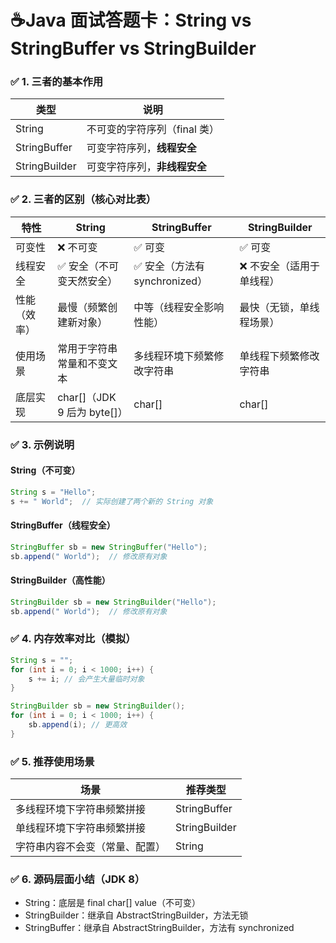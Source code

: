 # ☕Java 面试答题卡：String vs StringBuffer vs StringBuilder
### **✅ 1. 三者的基本作用**
| **类型**      | **说明**                     |
| ------------- | ---------------------------- |
| String        | 不可变的字符序列（final 类） |
| StringBuffer  | 可变字符序列，**线程安全**   |
| StringBuilder | 可变字符序列，**非线程安全** |
### **✅ 2. 三者的区别（核心对比表）**
| **特性**     | **String**                  | **StringBuffer**              | **StringBuilder**        |
| ------------ | --------------------------- | ----------------------------- | ------------------------ |
| 可变性       | ❌ 不可变                    | ✅ 可变                        | ✅ 可变                   |
| 线程安全     | ✅ 安全（不可变天然安全）    | ✅ 安全（方法有 synchronized） | ❌ 不安全（适用于单线程） |
| 性能（效率） | 最慢（频繁创建新对象）      | 中等（线程安全影响性能）      | 最快（无锁，单线程场景） |
| 使用场景     | 常用于字符串常量和不变文本  | 多线程环境下频繁修改字符串    | 单线程下频繁修改字符串   |
| 底层实现     | char[]（JDK 9 后为 byte[]） | char[]                        | char[]                   |
### **✅ 3. 示例说明**
#### **String（不可变）**
```java
String s = "Hello";
s += " World";  // 实际创建了两个新的 String 对象
```
#### **StringBuffer（线程安全）**

```java
StringBuffer sb = new StringBuffer("Hello");
sb.append(" World");  // 修改原有对象
```

#### **StringBuilder（高性能）**

```java
StringBuilder sb = new StringBuilder("Hello");
sb.append(" World");  // 修改原有对象
```

### **✅ 4. 内存效率对比（模拟）**

```java
String s = "";
for (int i = 0; i < 1000; i++) {
    s += i; // 会产生大量临时对象
}

StringBuilder sb = new StringBuilder();
for (int i = 0; i < 1000; i++) {
    sb.append(i); // 更高效
}
```

### **✅ 5. 推荐使用场景**

| **场景**                       | **推荐类型**  |
| ------------------------------ | ------------- |
| 多线程环境下字符串频繁拼接     | StringBuffer  |
| 单线程环境下字符串频繁拼接     | StringBuilder |
| 字符串内容不会变（常量、配置） | String        |

### **✅ 6. 源码层面小结（JDK 8）**

- String：底层是 final char[] value（不可变）
- StringBuilder：继承自 AbstractStringBuilder，方法无锁
- StringBuffer：继承自 AbstractStringBuilder，方法有 synchronized